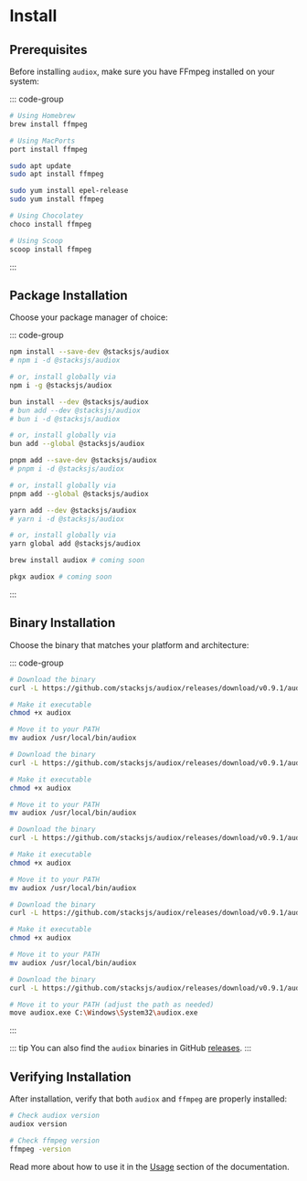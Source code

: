 # Install

## Prerequisites

Before installing `audiox`, make sure you have FFmpeg installed on your system:

::: code-group

```sh [macOS]
# Using Homebrew
brew install ffmpeg

# Using MacPorts
port install ffmpeg
```

```sh [Linux (Debian/Ubuntu)]
sudo apt update
sudo apt install ffmpeg
```

```sh [Linux (RHEL/CentOS)]
sudo yum install epel-release
sudo yum install ffmpeg
```

```sh [Windows]
# Using Chocolatey
choco install ffmpeg

# Using Scoop
scoop install ffmpeg
```

:::

## Package Installation

Choose your package manager of choice:

::: code-group

```sh [npm]
npm install --save-dev @stacksjs/audiox
# npm i -d @stacksjs/audiox

# or, install globally via
npm i -g @stacksjs/audiox
```

```sh [bun]
bun install --dev @stacksjs/audiox
# bun add --dev @stacksjs/audiox
# bun i -d @stacksjs/audiox

# or, install globally via
bun add --global @stacksjs/audiox
```

```sh [pnpm]
pnpm add --save-dev @stacksjs/audiox
# pnpm i -d @stacksjs/audiox

# or, install globally via
pnpm add --global @stacksjs/audiox
```

```sh [yarn]
yarn add --dev @stacksjs/audiox
# yarn i -d @stacksjs/audiox

# or, install globally via
yarn global add @stacksjs/audiox
```

```sh [brew]
brew install audiox # coming soon
```

```sh [pkgx]
pkgx audiox # coming soon
```

:::

## Binary Installation

Choose the binary that matches your platform and architecture:

::: code-group

```sh [macOS (arm64)]
# Download the binary
curl -L https://github.com/stacksjs/audiox/releases/download/v0.9.1/audiox-darwin-arm64 -o audiox

# Make it executable
chmod +x audiox

# Move it to your PATH
mv audiox /usr/local/bin/audiox
```

```sh [macOS (x64)]
# Download the binary
curl -L https://github.com/stacksjs/audiox/releases/download/v0.9.1/audiox-darwin-x64 -o audiox

# Make it executable
chmod +x audiox

# Move it to your PATH
mv audiox /usr/local/bin/audiox
```

```sh [Linux (arm64)]
# Download the binary
curl -L https://github.com/stacksjs/audiox/releases/download/v0.9.1/audiox-linux-arm64 -o audiox

# Make it executable
chmod +x audiox

# Move it to your PATH
mv audiox /usr/local/bin/audiox
```

```sh [Linux (x64)]
# Download the binary
curl -L https://github.com/stacksjs/audiox/releases/download/v0.9.1/audiox-linux-x64 -o audiox

# Make it executable
chmod +x audiox

# Move it to your PATH
mv audiox /usr/local/bin/audiox
```

```sh [Windows (x64)]
# Download the binary
curl -L https://github.com/stacksjs/audiox/releases/download/v0.9.1/audiox-windows-x64.exe -o audiox.exe

# Move it to your PATH (adjust the path as needed)
move audiox.exe C:\Windows\System32\audiox.exe
```

:::

::: tip
You can also find the `audiox` binaries in GitHub [releases](https://github.com/stacksjs/audiox/releases).
:::

## Verifying Installation

After installation, verify that both `audiox` and `ffmpeg` are properly installed:

```bash
# Check audiox version
audiox version

# Check ffmpeg version
ffmpeg -version
```

Read more about how to use it in the [Usage](./usage.md) section of the documentation.
